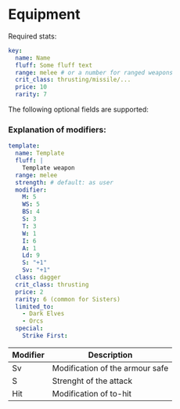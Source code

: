 # Equipment

Required stats:
```yaml
key:
  name: Name
  fluff: Some fluff text
  range: melee # or a number for ranged weapons
  crit_class: thrusting/missile/...
  price: 10
  rarity: 7
```

The following optional fields are supported:

### Explanation of modifiers:

```yaml
template:
  name: Template
  fluff: |
    Template weapon
  range: melee
  strength: # default: as user
  modifier:
    M: 5
    WS: 5
    BS: 4
    S: 3
    T: 3
    W: 1
    I: 6
    A: 1
    Ld: 9
    S: "+1"
    Sv: "+1"
  class: dagger
  crit_class: thrusting
  price: 2
  rarity: 6 (common for Sisters)
  limited_to:
    - Dark Elves
    - Orcs
  special:
    Strike First:
```
| Modifier | Description |
| -------- | ----------- |
| Sv | Modification of the armour safe |
| S  | Strenght of the attack |
| Hit | Modification of to-hit |
